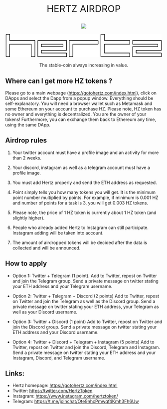 
<p align="center" style="font-size: 30px;">HERTZ AIRDROP</p>


<p align="center">
  <img src="http://gotohertz.com/img/underline.png" width="100">  
</p>

<p align="center">
  <img src="https://raw.githubusercontent.com/olejardamir/Hertz/master/mainWebPage/img/letters.png" width="500" title="Letters">  
</p>
<p align="center">The stable-coin always increasing in value.</p>

 

## Where can I get more HZ tokens ?
Please go to a main webpage (https://gotohertz.com/index.html), click on DApps and select the Dapp from a popup window. Everything should be self-explanatory. You will need a browser wallet such as Metamask and some Ethereum on your account to purchase HZ. Please note, HZ token has no owner and everything is decentralized. You are the owner of your tokens! Furthermore, you can exchange them back to Ethereum any time, using the same DApp.


## Airdrop rules
1. Your twitter account must have a profile image and an activity for more than 2 weeks.

2. Your discord, instagram as well as a telegram account must have a profile image.

3. You must add Hertz properly and send the ETH address as requested.

4. Point simply tells you how many tokens you will get. It is the minimum point number multiplied by points. For example, if minimum is 0.001 HZ and number of points for a task is 3, you will get 0.003 HZ tokens.

5. Please note, the price of 1 HZ token is currently about 1 HZ token (and slightly higher).

6. People who already added Hertz to Instagram can still participate. Instagram adding will be taken into account.

7. The amount of airdropped tokens will be decided after the data is collected and will be announced.


## How to apply
- Option 1: Twitter + Telegram (1 point). Add to Twitter, repost on Twitter and join the Telegram group. Send a private message on twitter stating your ETH address and your Telegram username.

- Option 2: Twitter + Telegram + Discord (2 points) Add to Twitter, repost on Twitter and join the Telegram as well as the Discord group. Send a private message on twitter stating your ETH address, your Telegram as well as your Discord username.

- Option 3: Twitter + Discord (1 point)  Add to Twitter, repost on Twitter and join the Discord group. Send a private message on twitter stating your ETH address and your Discord username.

- Option 4: Twitter + Discord + Telegram + Instagram (5 points) Add to Twitter, repost on Twitter and join the Discord, Telegram and Instagram. Send a private message on twitter stating your ETH address and your Instagram, Discord, and Telegram username.



## Links:
- Hertz homepage: https://gotohertz.com/index.html
- Twitter: https://twitter.com/HertzToken
- Instagram: https://www.instagram.com/hertztoken/
- Telegram: https://t.me/joinchat/Ote9nhcPmwqf4Kmh3Fh6Uw
